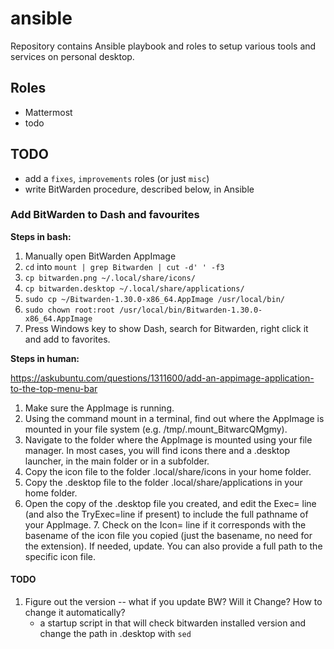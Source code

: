 # ansible

Repository contains Ansible playbook and roles to setup various tools and services on personal desktop.

## Roles

* Mattermost
* todo

## TODO

* add a `fixes`, `improvements` roles (or just `misc`)
* write BitWarden procedure, described below, in Ansible

### Add BitWarden to Dash and favourites

**Steps in bash:**

1. Manually open BitWarden AppImage
2. `cd` into `mount | grep Bitwarden | cut -d' ' -f3`
3. `cp bitwarden.png ~/.local/share/icons/`
4. `cp bitwarden.desktop ~/.local/share/applications/`
5. `sudo cp ~/Bitwarden-1.30.0-x86_64.AppImage /usr/local/bin/`
6. `sudo chown root:root /usr/local/bin/Bitwarden-1.30.0-x86_64.AppImage`
7. Press Windows key to show Dash, search for Bitwarden, right click it and add to favorites.

**Steps in human:**

https://askubuntu.com/questions/1311600/add-an-appimage-application-to-the-top-menu-bar


1. Make sure the AppImage is running.
2. Using the command mount in a terminal, find out where the AppImage is mounted in your file system (e.g. /tmp/.mount_BitwarcQMgmy).
3. Navigate to the folder where the AppImage is mounted using your file manager. In most cases, you will find icons there and a .desktop launcher, in the main folder or in a subfolder.
4. Copy the icon file to the folder .local/share/icons in your home folder.
5. Copy the .desktop file to the folder .local/share/applications in your home folder.
6. Open the copy of the .desktop file you created, and edit the Exec= line (and also the TryExec=line if present) to include the full pathname of your AppImage. 7. Check on the Icon= line if it corresponds with the basename of the icon file you copied (just the basename, no need for the extension). If needed, update. You can also provide a full path to the specific icon file.


#### TODO

1. Figure out the version -- what if you update BW? Will it Change? How to change it automatically? 
	* a startup script in that will check bitwarden installed version and change the path in .desktop with `sed`
